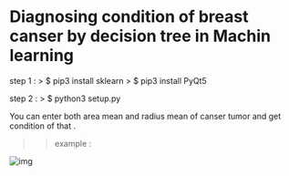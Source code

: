 # Diagnosing condition of breast canser by decision tree in Machin learning


step 1 : 
	> $ pip3 install sklearn 
	> $ pip3 install PyQt5

step 2 : 
	> $ python3 setup.py 
	


You can enter both area mean and radius mean of canser tumor and get condition of that .

>> example :


![img](https://imgurl.ir/uploads/q310550_.jpg)
	

